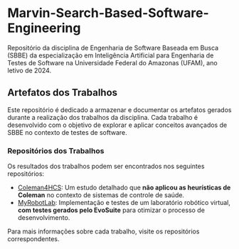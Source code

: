 # Marvin-Search-Based-Software-Engineering

Repositório da disciplina de Engenharia de Software Baseada em Busca (SBBE) da especialização em Inteligência Artificial para Engenharia de Testes de Software na Universidade Federal do Amazonas (UFAM), ano letivo de 2024.

## Artefatos dos Trabalhos

Este repositório é dedicado a armazenar e documentar os artefatos gerados durante a realização dos trabalhos da disciplina. Cada trabalho é desenvolvido com o objetivo de explorar e aplicar conceitos avançados de SBBE no contexto de testes de software.

### Repositórios dos Trabalhos

Os resultados dos trabalhos podem ser encontrados nos seguintes repositórios:

- [Coleman4HCS](https://github.com/brunaMF/coleman4hcs): Um estudo detalhado que **não aplicou as heurísticas de Coleman** no contexto de sistemas de controle de saúde.
- [MyRobotLab](https://github.com/brunaMF/myrobotlab): Implementação e testes de um laboratório robótico virtual, **com testes gerados pelo EvoSuite** para otimizar o processo de desenvolvimento.

Para mais informações sobre cada trabalho, visite os repositórios correspondentes.



